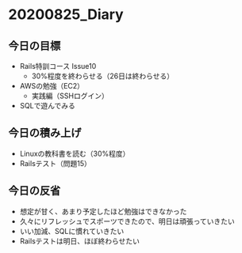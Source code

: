 # 20200825_Diary

## 今日の目標

- Rails特訓コース Issue10
  - 30%程度を終わらせる（26日は終わらせる）
- AWSの勉強（EC2）
  - 実践編（SSHログイン）
- SQLで遊んでみる

## 今日の積み上げ

- Linuxの教科書を読む（30%程度）
- Railsテスト（問題15）

## 今日の反省

- 想定が甘く、あまり予定したほど勉強はできなかった
- 久々にリフレッシュでスポーツできたので、明日は頑張っていきたい
- いい加減、SQLに慣れていきたい
- Railsテストは明日、ほぼ終わらせたい
